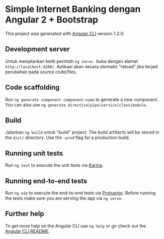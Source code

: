 # Simple Internet Banking dengan Angular 2 + Bootstrap

This project was generated with [Angular CLI](https://github.com/angular/angular-cli) version 1.2.0.

## Development server

Untuk menjalankan ketik perintah `ng serve` . buka dengan alamat `http://localhost:4200/`. Aplikasi akan secara otomatis "reload" jika terjadi perubahan pada source code/files.

## Code scaffolding

Run `ng generate component component-name` to generate a new component. You can also use `ng generate directive|pipe|service|class|module`.

## Build

Jalankan `ng build` untuk "build" project. The build artifacts will be stored in the `dist/` directory. Use the `-prod` flag for a production build.

## Running unit tests

Run `ng test` to execute the unit tests via [Karma](https://karma-runner.github.io).

## Running end-to-end tests

Run `ng e2e` to execute the end-to-end tests via [Protractor](http://www.protractortest.org/).
Before running the tests make sure you are serving the app via `ng serve`.

## Further help

To get more help on the Angular CLI use `ng help` or go check out the [Angular CLI README](https://github.com/angular/angular-cli/blob/master/README.md).
